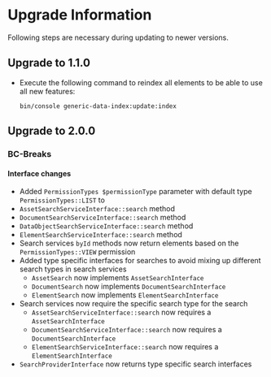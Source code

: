 # Upgrade Information

Following steps are necessary during updating to newer versions.

## Upgrade to 1.1.0
- Execute the following command to reindex all elements to be able to use all new features:

  ```bin/console generic-data-index:update:index```

## Upgrade to 2.0.0

### BC-Breaks

#### Interface changes
-  Added `PermissionTypes $permissionType` parameter with default type `PermissionTypes::LIST` to
- `AssetSearchServiceInterface::search` method
- `DocumentSearchServiceInterface::search` method
- `DataObjectSearchServiceInterface::search` method
- `ElementSearchServiceInterface::search` method
- Search services `byId` methods now return elements based on the `PermissionTypes::VIEW` permission
- Added type specific interfaces for searches to avoid mixing up different search types in search services
  - `AssetSearch` now implements `AssetSearchInterface`
  - `DocumentSearch` now implements `DocumentSearchInterface`
  - `ElementSearch` now implements `ElementSearchInterface`
- Search services now require the specific search type for the search
  - `AssetSearchServiceInterface::search` now requires a `AssetSearchInterface`
  - `DocumentSearchServiceInterface::search`  now requires a `DocumentSearchInterface`
  - `ElementSearchServiceInterface::search`  now requires a `ElementSearchInterface`
- `SearchProviderInterface` now returns type specific search interfaces